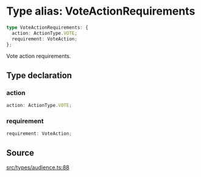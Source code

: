 # Type alias: VoteActionRequirements

```ts
type VoteActionRequirements: {
  action: ActionType.VOTE;
  requirement: VoteAction;
};
```

Vote action requirements.

## Type declaration

### action

```ts
action: ActionType.VOTE;
```

### requirement

```ts
requirement: VoteAction;
```

## Source

[src/types/audience.ts:88](https://github.com/torque-labs/torque-ts-sdk/blob/2e5f57950645ce53fe6b770ba8048e80e413132e/src/types/audience.ts#L88)
